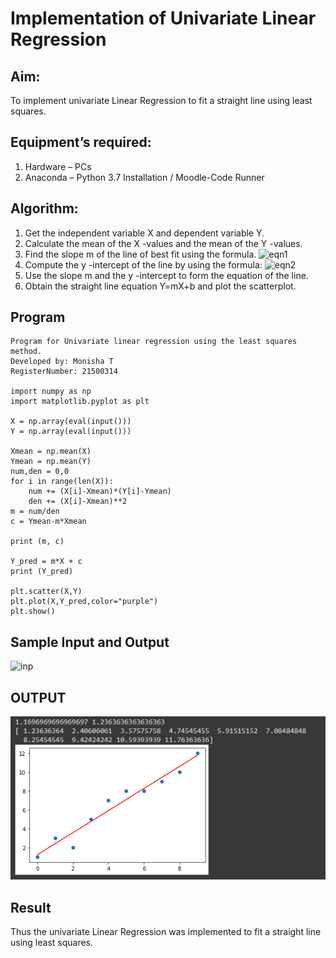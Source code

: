 # Implementation of Univariate Linear Regression
## Aim:
To implement univariate Linear Regression to fit a straight line using least squares.
## Equipment’s required:
1.	Hardware – PCs
2.	Anaconda – Python 3.7 Installation / Moodle-Code Runner
## Algorithm:
1.	Get the independent variable X and dependent variable Y.
2.	Calculate the mean of the X -values and the mean of the Y -values.
3.	Find the slope m of the line of best fit using the formula.
 ![eqn1](./eq1.jpg)
4.	Compute the y -intercept of the line by using the formula:
![eqn2](./eq2.jpg)  
5.	Use the slope m and the y -intercept to form the equation of the line.
6.	Obtain the straight line equation Y=mX+b and plot the scatterplot.
## Program
```
Program for Univariate linear regression using the least squares method.
Developed by: Monisha T
RegisterNumber: 21500314

import numpy as np
import matplotlib.pyplot as plt

X = np.array(eval(input()))
Y = np.array(eval(input()))

Xmean = np.mean(X)
Ymean = np.mean(Y)
num,den = 0,0
for i in range(len(X)):
    num += (X[i]-Xmean)*(Y[i]-Ymean)
    den += (X[i]-Xmean)**2
m = num/den
c = Ymean-m*Xmean
    
print (m, c)

Y_pred = m*X + c
print (Y_pred)

plt.scatter(X,Y)
plt.plot(X,Y_pred,color="purple")
plt.show()

```
## Sample Input and Output
![inp](./input.jpg)

## OUTPUT
![OUTPUT](./output.png)
## Result
Thus the univariate Linear Regression was implemented to fit a straight line using least squares.
